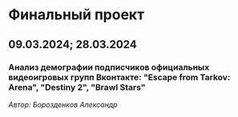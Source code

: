 # Финальный проект

## 09.03.2024; 28.03.2024

### Анализ демографии подписчиков официальных видеоигровых групп Вконтакте: "Escape from Tarkov: Arena", "Destiny 2", "Brawl Stars"

*Автор: Борозденков Александр*


